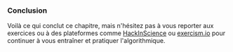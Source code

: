 ### Conclusion

Voilà ce qui conclut ce chapitre, mais n'hésitez pas à vous reporter aux exercices ou à des plateformes comme [HackInScience](https://www.hackinscience.org/) ou [exercism.io](https://exercism.org/) pour continuer à vous entraîner et pratiquer l'algorithmique.
